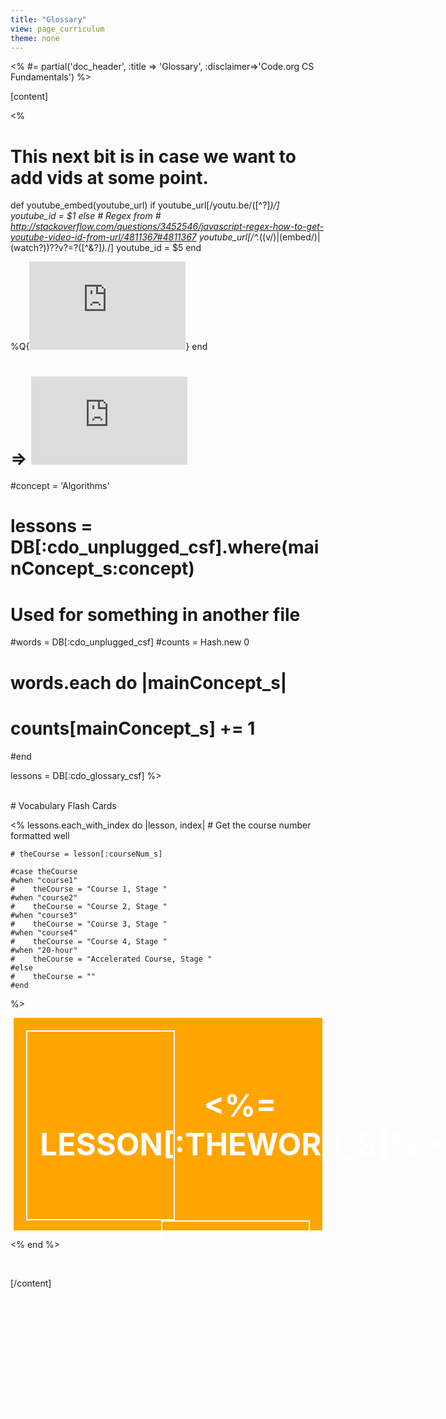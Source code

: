 ```yaml
---
title: "Glossary"
view: page_curriculum
theme: none
---
```


<% #= partial('doc_header', :title => 'Glossary', :disclaimer=>'Code.org CS Fundamentals') %>

[content]

<%

# This next bit is in case we want to add vids at some point.
def youtube_embed(youtube_url)
  if youtube_url[/youtu\.be\/([^\?]*)/]
    youtube_id = $1
  else
    # Regex from # http://stackoverflow.com/questions/3452546/javascript-regex-how-to-get-youtube-video-id-from-url/4811367#4811367
    youtube_url[/^.*((v\/)|(embed\/)|(watch\?))\??v?=?([^\&\?]*).*/]
    youtube_id = $5
  end

  %Q{<iframe title="YouTube video player" width="250" height="141" src="http://www.youtube.com/embed/#{ youtube_id }" frameborder="0" allowfullscreen></iframe>}
end

# => <iframe title="YouTube video player" width="250" height="141" src="http://www.youtube.com/embed/jJrzIdDUfT4" frameborder="0" allowfullscreen></iframe>

#concept = 'Algorithms'
# lessons = DB[:cdo_unplugged_csf].where(mainConcept_s:concept)

# Used for something in another file
#words = DB[:cdo_unplugged_csf]
#counts = Hash.new 0
#	words.each do |mainConcept_s|
#  	counts[mainConcept_s] += 1
#end


lessons = DB[:cdo_glossary_csf]
%>

<br/>
# Vocabulary Flash Cards




   <% lessons.each_with_index do |lesson, index|
    	# Get the course number formatted well
     
    # theCourse = lesson[:courseNum_s]
 
	#case theCourse
	#when "course1"
	#    theCourse = "Course 1, Stage "
	#when "course2"
	#    theCourse = "Course 2, Stage "
	#when "course3"
	#    theCourse = "Course 3, Stage "
	#when "course4"
	#    theCourse = "Course 4, Stage "
	#when "20-hour"
	#    theCourse = "Accelerated Course, Stage "
	#else
	#    theCourse = ""
	#end
  %>
<div style="width:90%; padding:20px; background-color:orange; display:block; min-height: 300px; margin: 0 auto 0 auto;" >
         <div style="border: 2px solid white; width:45%; padding:20px 10px 20px 20px; float:left;  min-height: 260px; display: flex; align-items: center;">
         	<div style="text-align:center; margin: 0 auto 0 auto;">
				<span style="color:white; text-transform: uppercase; font-size: 3.5em; line-height: 1.25em; font-weight:bold; display: table-cell; vertical-align: middle;"><%= lesson[:theWord_s]%></span>
			</div>

 </div>
          <div style="border: 2px solid white; width:45%; padding:20px 20px 20px 10px; float:right;  min-height: 260px; display: flex;
  align-items: center; color:white;">
  			<div style="float: left; width:90%; margin: 0 auto 0 auto;">
				<%= lesson[:defined_t]%>
				<!-- 
				<span style="line-height: 90%;"><i>(<%= lesson[:locations2_t] %>)</i></span><br/>
				-->
				<br/><br/>
         	</div>
         </div>
</div>

<% end %>


<br/>

[/content]

<link rel="stylesheet" type="text/css" href="morestyle.css"/>

